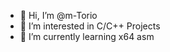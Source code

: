 - 👋 Hi, I’m @m-Torio
- 👀 I’m interested in C/C++ Projects
- 🌱 I’m currently learning x64 asm

<!---
m-Torio/m-Torio is a ✨ special ✨ repository because its `README.md` (this file) appears on your GitHub profile.
You can click the Preview link to take a look at your changes.
--->
